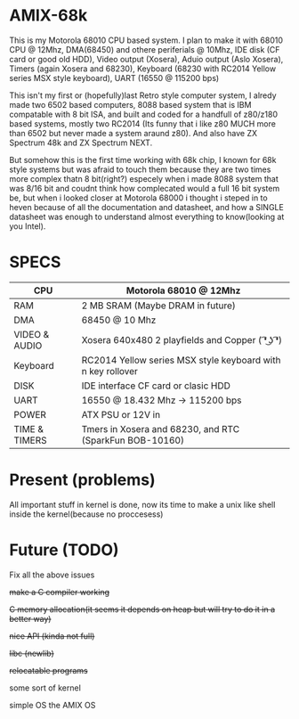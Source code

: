 # AMIX-68k
This is my Motorola 68010 CPU based system.
I plan to make it with 68010 CPU @ 12Mhz, DMA(68450) and othere periferials @ 10Mhz, IDE disk (CF card or good old HDD), Video output (Xosera), Aduio output (Aslo Xosera), Timers (again Xosera and 68230), Keyboard (68230 with RC2014 Yellow series MSX style keyboard), UART (16550 @ 115200 bps)

This isn't my first or (hopefully)last Retro style computer system, I alredy made two 6502 based computers, 8088 based system that is IBM compatable with 8 bit ISA, and built and coded for a handfull of z80/z180 based systems, mostly two RC2014 (Its funny that i like z80 MUCH more than 6502 but never made a system araund z80).
And also have ZX Spectrum 48k and ZX Spectrum NEXT.

But somehow this is the first time working with 68k chip, I known for 68k style systems but was afraid to touch them because they are two times more complex thatn 8 bit(right?) especely when i made 8088 system that was 8/16 bit and coudnt think how complecated would a full 16 bit system be, but when i looked closer at Motorola 68000 i thought i steped in to heven because of all the documentation and datasheet, and how a SINGLE datasheet was enough to understand almost everything to know(looking at you Intel).

# SPECS

|CPU | Motorola 68010 @ 12Mhz|
|----|-----------------------|
|RAM | 2 MB SRAM (Maybe DRAM in future)
|DMA | 68450 @ 10 Mhz|
|VIDEO & AUDIO| Xosera 640x480 2 playfields and Copper ( ͡❛ ͜ʖ ͡❛)|
|Keyboard| RC2014 Yellow series MSX style keyboard with n key rollover|
|DISK| IDE interface CF card or clasic HDD|
|UART| 16550 @ 18.432 Mhz -> 115200 bps|
|POWER| ATX PSU or 12V in|
|TIME & TIMERS| Tmers in Xosera and 68230, and RTC (SparkFun BOB-10160)|

# Present (problems)
All important stuff in kernel is done, now its time to make a unix like shell inside the kernel(because no proccesess)
# Future (TODO)

Fix all the above issues

~~make a C compiler working~~

~~C memory allocation(it seems it depends on heap but will try to do it in a better way)~~

~~nice API (kinda not full)~~

~~libc (newlib)~~

~~relocatable programs~~

some sort of kernel

simple OS the AMIX OS

